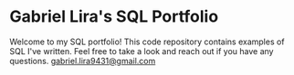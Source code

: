 # Gabriel Lira's SQL Portfolio
Welcome to my SQL portfolio! This code repository contains examples of SQL I've written. Feel free to take a look and reach out if you have any questions.
gabriel.lira9431@gmail.com
